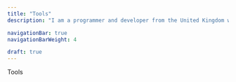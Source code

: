 ```yaml
---
title: "Tools"
description: "I am a programmer and developer from the United Kingdom with many years of experience in popular programming languages."

navigationBar: true
navigationBarWeight: 4

draft: true
---
```


Tools

